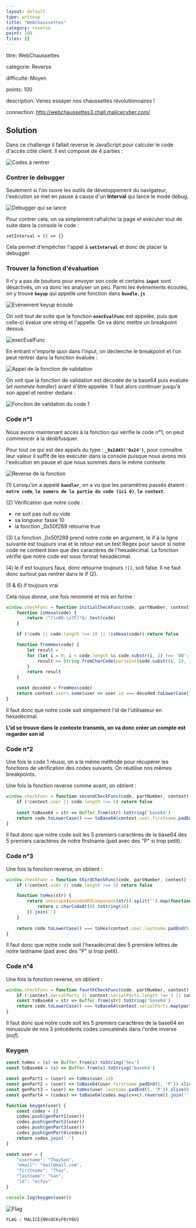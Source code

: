 ```yaml
---
layout: default
type: writeup
title: "WebChaussettes"
category: reverse
point: 100
files: []
---
```


<!-- {% raw %} -->

<div class="info">
<p class="title">
	<span class="name">titre:</span>
	WebChaussettes
</p>
<p class="category">
	<span class="name">categorie:</span>
	Reverse
</p>
<p class="difficulty">
	<span class="name">difficulté:</span>
	Moyen
</p>
<p class="points">
	<span class="name">points:</span>
	100
</p>
<p class="description">
	<span class="name">description:</span>
	Venez essayer nos chaussettes révolutionnaires !
</p> 
<p class="connection">
	<span class="name">connection:</span>
	<a href="http://webchaussettes3.chall.malicecyber.com/">http://webchaussettes3.chall.malicecyber.com/</a>
</p> 
</div>

## Solution

Dans ce challenge il fallait reverse le JavaScript pour calculer le code d'accès côté client. Il est composé de 4 parties :

![Codes à rentrer](./images/codes.png)


### Contrer le debugger

Seulement si l'on ouvre les outils de développement du navigateur, l'exécution se met en pause à cause d'un **Interval** qui lance le mode debug.

![Debugger qui se lance](./images/debugger.png)

Pour contrer cela, on va simplement rafraîchir la page et exécuter tout de suite dans la console le code :

```JS
setInterval = () => {}
```

Cela permet d'empêcher l'appel à **`setInterval`** et donc de placer la debugger.

### Trouver la fonction d'évaluation

Il n'y a pas de boutons pour envoyer son code et certains **`input`** sont désactivés, on va donc les analyser un peu. Parmi les évènements écoutés, on y trouve **`keyup`** qui appelle une fonction dans **`bundle.js`**

![Evènement keyup écouté](./images/keyup.png)

On voit tout de suite que la fonction **`execEvalFunc`** est appelée, puis que celle-ci évalue une string et l'appelle. On va donc mettre un breakpoint dessus.

![execEvalFunc](./images/execEvalFunc.png)

En entrant n'importe quoi dans l'input, on déclenche le breakpoint et l'on peut rentrer dans la fonction évaluée :

![Appel de la fonction de validation](./images/validFunc.png)

On voit que la fonction de validation est décodée de la base64 puis evaluée (*et nommée handler*) avant d'être appelée. Il faut alors continuer jusqu'à son appel et rentrer dedans :

![Fonction de validation du code 1](./images/initialCheckFunc.png)

### Code n°1

Nous avons maintenant accès à la fonction qui vérifie le code n°1, on peut commencer à la déobfusquer.

Pour tout ce qui est des appels du type : **`_0x2d45('0x24')`**, pour connaître leur valeur il suffit de les exécuter dans la console puisque nous avons mis l'exécution en pause et que nous sommes dans le même contexte.

![Reverse de la fonction](./images/initialCheckFuncReverse.png)

(1) Lorsqu'on a appelé **`handler`**, on a vu que les paramètres passés étaient : **`notre code`**, **`le numéro de la partie du code (ici 0)`**, **`le context`**.

(2) Vérification que notre code :
- ne soit pas null ou vide
- sa longueur fasse 10
- la fonction _0x50f289 retourne true

(3) La fonction _0x50f289 prend notre code en argument, le if à la ligne suivante est toujours vrai et le retour est un test Regex pour savoir si notre code ne contient bien que des caractères de l'hexadécimal. La fonction vérifie que notre code est sous format hexadécimal.

(4) le if est toujours faux, donc retourne toujours `![]`, soit false. Il ne faut donc surtout pas rentrer dans le if (2).

(5 & 6) if toujours vrai

Cela nous donne, une fois renommé et mis en forme :

```js
window.checkFunc = function initialCheckFunc(code, partNumber, context) {
    function isHexa(code) {
        return /^[\x00-\x7F]*$/.test(code)
    }

    if (!code || code.length !== 10 || !isHexa(code)) return false

    function fromHex(code) {
        let result = ''
        for (let i = 0; i < code.length && code.substr(i, 2) !== '00'; i += 2) {
            result += String.fromCharCode(parseInt(code.substr(i, 2), 16))
        }
        return result
    }

    const decoded = fromHex(code)
    return context.users.some(user => user.id === decoded.toLowerCase())
}
```

Il faut donc que notre code soit simplement l'id de l'utilisateur en hexadécimal.

**L'id se trouve dans le contexte transmis, on va donc créer un compte est regarder son id**

### Code n°2

Une fois le code 1 réussi, on a la même méthode pour récupérer les fonctions de vérification des codes suivants. On réutilise nos mêmes breakpoints.

Une fois la fonction reverse comme avant, on obtient :

```js
window.checkFunc = function secondCheckFunc(code, partNumber, context) {
    if (!context.user || code.length !== 5) return false
	
    const toBase64 = str => Buffer.from(str).toString('base64')
    return code.toLowerCase() === toBase64(context.user.firstname.padEnd(5, 'P')).slice(0, 5).toLowerCase()
}
```

Il faut donc que notre code soit les 5 premiers caractères de la base64 des 5 premiers caractères de notre firstname (pad avec des "P" si trop petit).

### Code n°3

Une fois la fonction reverse, on obtient :

```js
window.checkFunc = function thirdCheckFunc(code, partNumber, context) {
    if (!context.user || code.length !== 5) return false

    function toHex(str) {
        return unescape(encodeURIComponent(str)).split('').map(function (c) {
            return c.charCodeAt(0).toString(16)
        }).join('')
    }
    
    return code.toLowerCase() === toHex(context.user.lastname.padEnd(5, 'P')).slice(0, 5).toLowerCase()
}
```

Il faut donc que notre code soit l'hexadécimal des 5 première lettres de notre lastname (pad avec des "P" si trop petit).

### Code n°4

Une fois la fonction reverse, on obtient :

```js
window.checkFunc = function fourthCheckFunc(code, partNumber, context) {
    if (!context.serialParts || context.serialParts.length !== 3 || code.length !== 0x5) return false
    const toBase64 = str => Buffer.from(str).toString('base64')
    return code.toLowerCase() === toBase64(context.serialParts.map(part => part.toLowerCase()).reverse().join('')).slice(0, 5).toLowerCase()
}
```

Il faut donc que notre code soit les 5 premiers caractères de la base64 en minuscule de nos 3 précédents codes concaténés dans l'ordre inverse (*oof*).

### Keygen

```js
const toHex = (s) => Buffer.from(s).toString('hex')
const toBase64 = (s) => Buffer.from(s).toString('base64')

const genPart1 = (user) => toHex(user.id)
const genPart2 = (user) => toBase64(user.firstname.padEnd(5, 'P')).slice(0, 5).toLowerCase()
const genPart3 = (user) => toHex(user.lastname.padEnd(5, 'P')).slice(0, 5).toLowerCase()
const genPart4 = (codes) => toBase64(codes.map(c=>c).reverse().join('').toLowerCase()).slice(0, 5).toLowerCase()

function keygen(user) {
	const codes = []
	codes.push(genPart1(user))
	codes.push(genPart2(user))
	codes.push(genPart3(user))
	codes.push(genPart4(codes))
	return codes.join('-')
}

const user = {
	"username": "ThaySan",
	"email": "mail@mail.com",
	"firstname": "Thay",
	"lastname": "San",
	"id": "ecfov"
}

console.log(keygen(user))
```

![Flag](./images/flag.png)

<span class="flag">`FLAG : MALICE{N0s0CKsF0rY0U}`</span>

<!-- {% endraw %} -->
